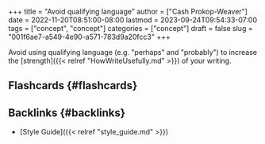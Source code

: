 +++
title = "Avoid qualifying language"
author = ["Cash Prokop-Weaver"]
date = 2022-11-20T08:51:00-08:00
lastmod = 2023-09-24T09:54:33-07:00
tags = ["concept", "concept"]
categories = ["concept"]
draft = false
slug = "001f6ae7-a549-4e90-a571-783d9a20fcc3"
+++

Avoid using qualifying language (e.g. "perhaps" and "probably") to increase the [strength]({{< relref "HowWriteUsefully.md" >}}) of your writing.


## Flashcards {#flashcards}


## Backlinks {#backlinks}

-   [Style Guide]({{< relref "style_guide.md" >}})
